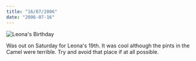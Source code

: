 ```yaml
---
title: "16/07/2006"
date: "2006-07-16"
---
```

![Leona's Birthday](/images/20060715_221028_Leonas_Birthday_01.jpg "Leona's Birthday")

Was out on Saturday for Leona's 19th. It was cool although the pints in the Camel were terrible. Try and avoid that place if at all possible.
